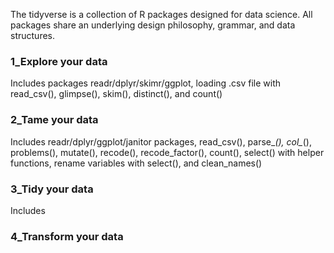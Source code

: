 The tidyverse is a collection of R packages designed for data science. All packages share an underlying design philosophy, grammar, and data structures.

### 1_Explore your data
Includes packages readr/dplyr/skimr/ggplot, loading .csv file with read_csv(), glimpse(), skim(), distinct(), and count() 

### 2_Tame your data
Includes readr/dplyr/ggplot/janitor packages, read_csv(), parse_*(), col_*(), problems(), mutate(), recode(), recode_factor(), count(), select() with helper functions, rename variables with select(), and clean_names()

### 3_Tidy your data
Includes 

### 4_Transform your data
